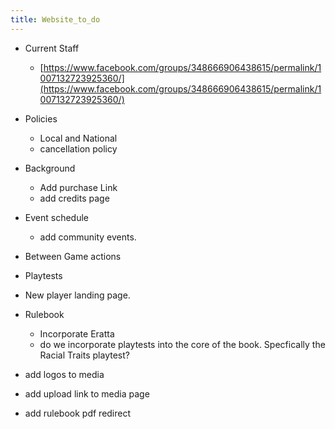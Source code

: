 ```yaml
---
title: Website_to_do
---
```


- Current Staff
  - [https://www.facebook.com/groups/348666906438615/permalink/1007132723925360/](https://www.facebook.com/groups/348666906438615/permalink/1007132723925360/)

- Policies
  - Local and National
  - cancellation policy

- Background
  - Add purchase Link
  - add credits page

- Event schedule 
  - add community events. 

- Between Game actions

- Playtests

- New player landing page.

- Rulebook
  - Incorporate Eratta
  - do we incorporate playtests into the core of the book. Specfically the Racial Traits playtest? 

- add logos to media

- add upload link to media page

- add rulebook pdf redirect

  